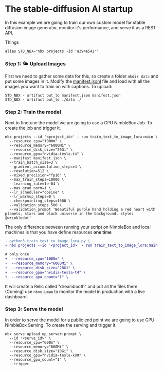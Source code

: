 # The stable-diffusion AI startup

In this example we are going to train our own custom model for stable diffusion image generator, monitor it's performance, and serve it as a REST API.


Things

```
alias STD_NBX="nbx projects -id 'a394e541'"
```


### Step 1: 🌤️ Upload Images

First we need to gather some data for this, so create a folder `mkdir data` and put some images in it. Modify the [manifest.jsonl](./manifest.json) file and load with all the images you want to train on with captions. To upload:

```
STD_NBX - artifact put_to manifest.json manifest.json
STD_NBX - artifact put_to ./data ./
```

### Step 2: Train the model

Next to finetune the model we are going to use a GPU NimbleBox Job. To create the job and trigger it.

```
nbx projects --id '<project_id>' - run train_text_to_image_lora:main \
  --resource_cpu="1000m" \
  --resource_memory="6000Mi" \
  --resource_disk_size="20Gi" \
  --resource_gpu="nvidia-tesla-t4" \
  --manifest manifest.json \
  --train_batch_size=3 \
  --gradient_accumulation_steps=4 \
  --resolution=512 \
  --mixed_precision="fp16" \
  --max_train_steps=10000 \
  --learning_rate=1e-04 \
  --max_grad_norm=1 \
  --lr_scheduler="cosine" \
  --lr_warmup_steps=0 \
  --checkpointing_steps=1000 \
  --validation_steps 500 \
  --validation_prompt 'Beautiful purple hand holding a red heart with planets, stars and black universe in the background, style: @wrinkledot'
```

The only difference between running your script on NimbleBox and local machines is that you have define resources **one time**
```diff
- python3 train_text_to_image_lora.py \
+ nbx projects --id '<project_id>' - run train_text_to_image_lora:main \

# only once
+  --resource_cpu="1000m" \
+  --resource_memory="6000Mi" \
+  --resource_disk_size="20Gi" \
+  --resource_gpu="nvidia-tesla-t4" \
+  --resource_gpu_count="1" \
```

It will create a Relic called "dreambooth" and put all the files there. (Coming) use `nbox.Lmao` to monitor the model in production with a live dashboard.

### Step 3: Serve the model

In order to serve the model for a public end point we are going to use GPU NimbleBox Serving. To create the serving and trigger it.

```
nbx serve upload op_server:prompt \
  --id '<serve_id>' \
  --resource_cpu="600m" \
  --resource_memory="600Mi" \
  --resource_disk_size="10Gi" \
  --resource_gpu="nvidia-tesla-k80" \
  --resource_gpu_count="1" \
  --trigger
```
